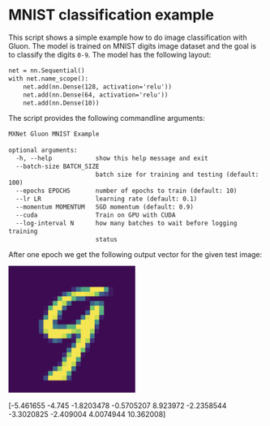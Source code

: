 # MNIST classification example

This script shows a simple example how to do image classification with Gluon. 
The model is trained on MNIST digits image dataset and the goal is to classify the digits ```0-9```.  The model has the following layout:
```
net = nn.Sequential()
with net.name_scope():
    net.add(nn.Dense(128, activation='relu'))
    net.add(nn.Dense(64, activation='relu'))
    net.add(nn.Dense(10))
```

The script provides the following commandline arguments: 


```
MXNet Gluon MNIST Example

optional arguments:
  -h, --help            show this help message and exit
  --batch-size BATCH_SIZE
                        batch size for training and testing (default: 100)
  --epochs EPOCHS       number of epochs to train (default: 10)
  --lr LR               learning rate (default: 0.1)
  --momentum MOMENTUM   SGD momentum (default: 0.9)
  --cuda                Train on GPU with CUDA
  --log-interval N      how many batches to wait before logging training
                        status
```

After one epoch we get the following output vector for the given test image:

<img src="test_image.png" width="250" height="250">

[-5.461655  -4.745     -1.8203478 -0.5705207  8.923972  -2.2358544 -3.3020825 -2.409004   4.0074944 10.362008] 


